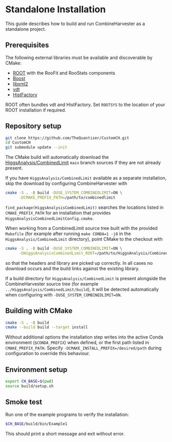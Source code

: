 # Standalone Installation

This guide describes how to build and run CombineHarvester as a standalone project.

## Prerequisites

The following external libraries must be available and discoverable by CMake:

* [ROOT](https://root.cern) with the RooFit and RooStats components
* [Boost](https://www.boost.org/)
* [libxml2](http://xmlsoft.org/)
* [vdt](https://gitlab.cern.ch/vdt/vdt)
* [HistFactory](https://root.cern.ch/doc/master/group__HistFactory.html)

ROOT often bundles vdt and HistFactory.  Set `ROOTSYS` to the location of your
ROOT installation if required.

## Repository setup

```bash
git clone https://github.com/TheQuantiser/CustomCH.git
cd CustomCH
git submodule update --init
```

The CMake build will automatically download the
[HiggsAnalysis/CombinedLimit](https://github.com/cms-analysis/HiggsAnalysis-CombinedLimit)
`main` branch sources if they are not already present.

If you have `HiggsAnalysis/CombinedLimit` available as a separate installation,
skip the download by configuring CombineHarvester with

```bash
cmake -S . -B build -DUSE_SYSTEM_COMBINEDLIMIT=ON \
      -DCMAKE_PREFIX_PATH=/path/to/combinedlimit
```

`find_package(HiggsAnalysisCombinedLimit)` searches the locations listed in
`CMAKE_PREFIX_PATH` for an installation that provides
`HiggsAnalysisCombinedLimitConfig.cmake`.

When working from a CombinedLimit source tree built with the provided
`Makefile` (for example after running `make CONDA=1 -j8` in the
`HiggsAnalysis/CombinedLimit` directory), point CMake to the checkout with

```bash
cmake -S . -B build -DUSE_SYSTEM_COMBINEDLIMIT=ON \
      -DHiggsAnalysisCombinedLimit_ROOT=/path/to/HiggsAnalysis/CombinedLimit
```

so that the headers and library are picked up correctly. In all cases no
download occurs and the build links against the existing library.

If a build directory for `HiggsAnalysis/CombinedLimit` is present alongside the
CombineHarvester source tree (for example `../HiggsAnalysis/CombinedLimit/build`),
it will be detected automatically when configuring with
`-DUSE_SYSTEM_COMBINEDLIMIT=ON`.

## Building with CMake

```bash
cmake -S . -B build
cmake --build build --target install
```

Without additional options the installation step writes into the active Conda
environment (`$CONDA_PREFIX`) when defined, or the first path listed in
`CMAKE_PREFIX_PATH`.  Specify `-DCMAKE_INSTALL_PREFIX=/desired/path` during
configuration to override this behaviour.

## Environment setup

```bash
export CH_BASE=$(pwd)
source build/setup.sh
```

## Smoke test

Run one of the example programs to verify the installation:

```bash
$CH_BASE/build/bin/Example1
```

This should print a short message and exit without error.
